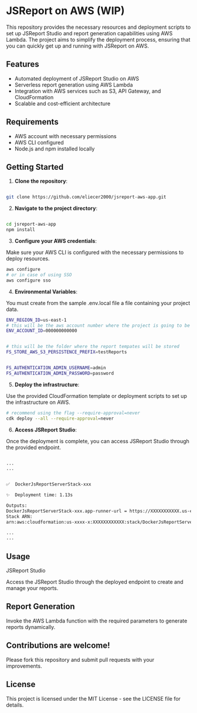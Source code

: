 # JSReport on AWS (WIP)

This repository provides the necessary resources and deployment scripts to set up JSReport Studio and report generation capabilities using AWS Lambda. The project aims to simplify the deployment process, ensuring that you can quickly get up and running with JSReport on AWS.

## Features

- Automated deployment of JSReport Studio on AWS
- Serverless report generation using AWS Lambda
- Integration with AWS services such as S3, API Gateway, and CloudFormation
- Scalable and cost-efficient architecture

## Requirements

- AWS account with necessary permissions
- AWS CLI configured
- Node.js and npm installed locally

## Getting Started

1. **Clone the repository**:

```sh

git clone https://github.com/eliecer2000/jsreport-aws-app.git
```

2. **Navigate to the project directory**:

```sh

cd jsreport-aws-app
npm install

```

3. **Configure your AWS credentials**:

Make sure your AWS CLI is configured with the necessary permissions to deploy resources.

```sh
aws configure
# or in case of using SSO
aws configure sso
```

4. **Environmental Variables**:

You must create from the sample .env.local file a file containing your project data.

```sh
ENV_REGION_ID=us-east-1
# this will be the aws account number where the project is going to be deployed
ENV_ACCOUNT_ID=000000000000


# this will be the folder where the report tempates will be stored
FS_STORE_AWS_S3_PERSISTENCE_PREFIX=testReports


FS_AUTHENTICATION_ADMIN_USERNAME=admin
FS_AUTHENTICATION_ADMIN_PASSWORD=password

```

5. **Deploy the infrastructure**:

Use the provided CloudFormation template or deployment scripts to set up the infrastructure on AWS.

```sh
# recommend using the flag --require-approval=never
cdk deploy --all --require-approval=never

```

6. **Access JSReport Studio**:

Once the deployment is complete, you can access JSReport Studio through the provided endpoint.

```sh

...
...


✅  DockerJsReportServerStack-xxx

✨  Deployment time: 1.13s

Outputs:
DockerJsReportServerStack-xxx.app-runner-url = https://XXXXXXXXXXX.us-east-1.awsapprunner.com # this is the endpoint
Stack ARN:
arn:aws:cloudformation:us-xxxx-x:XXXXXXXXXXXX:stack/DockerJsReportServerStack-xxx

...
...


```

## Usage

JSReport Studio

Access the JSReport Studio through the deployed endpoint to create and manage your reports.

## Report Generation

Invoke the AWS Lambda function with the required parameters to generate reports dynamically.

## Contributions are welcome!

Please fork this repository and submit pull requests with your improvements.

## License

This project is licensed under the MIT License - see the LICENSE file for details.
